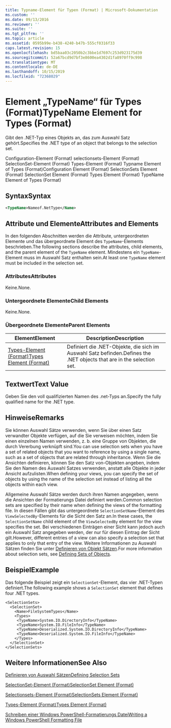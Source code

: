 ```yaml
---
title: Typname-Element für Typen (Format) | Microsoft-Dokumentation
ms.custom: ''
ms.date: 09/13/2016
ms.reviewer: ''
ms.suite: ''
ms.tgt_pltfrm: ''
ms.topic: article
ms.assetid: 0595b99e-b438-4240-b47b-555cf0316f33
caps.latest.revision: 15
ms.openlocfilehash: bd5baa03c2050b2c3bbe1d7697c253d923175d39
ms.sourcegitcommit: 52a67bcd9d7bf3e8600ea4302d1fa8970ff9c998
ms.translationtype: MT
ms.contentlocale: de-DE
ms.lasthandoff: 10/15/2019
ms.locfileid: "72368029"
---
```

# <a name="typename-element-for-types-format"></a><span data-ttu-id="533b9-102">Element „TypeName“ für Types (Format)</span><span class="sxs-lookup"><span data-stu-id="533b9-102">TypeName Element for Types (Format)</span></span>

<span data-ttu-id="533b9-103">Gibt den .NET-Typ eines Objekts an, das zum Auswahl Satz gehört.</span><span class="sxs-lookup"><span data-stu-id="533b9-103">Specifies the .NET type of an object that belongs to the selection set.</span></span>

<span data-ttu-id="533b9-104">Configuration-Element (Format) selectionsets-Element (Format) SelectionSet-Element (Format) Types-Element (Format) Typname Element of Types (Format)</span><span class="sxs-lookup"><span data-stu-id="533b9-104">Configuration Element (Format) SelectionSets Element (Format) SelectionSet Element (Format) Types Element (Format) TypeName Element of Types (Format)</span></span>

## <a name="syntax"></a><span data-ttu-id="533b9-105">Syntax</span><span class="sxs-lookup"><span data-stu-id="533b9-105">Syntax</span></span>

```xml
<TypeName>Nameof.NetType</Name>
```

## <a name="attributes-and-elements"></a><span data-ttu-id="533b9-106">Attribute und Elemente</span><span class="sxs-lookup"><span data-stu-id="533b9-106">Attributes and Elements</span></span>

<span data-ttu-id="533b9-107">In den folgenden Abschnitten werden die Attribute, untergeordneten Elemente und das übergeordnete Element des `TypeName`-Elements beschrieben.</span><span class="sxs-lookup"><span data-stu-id="533b9-107">The following sections describe the attributes, child elements, and the parent element of the `TypeName` element.</span></span> <span data-ttu-id="533b9-108">Mindestens ein `TypeName`-Element muss im Auswahl Satz enthalten sein.</span><span class="sxs-lookup"><span data-stu-id="533b9-108">At least one `TypeName` element must be included in the selection set.</span></span>

### <a name="attributes"></a><span data-ttu-id="533b9-109">Attributes</span><span class="sxs-lookup"><span data-stu-id="533b9-109">Attributes</span></span>

<span data-ttu-id="533b9-110">Keine.</span><span class="sxs-lookup"><span data-stu-id="533b9-110">None.</span></span>

### <a name="child-elements"></a><span data-ttu-id="533b9-111">Untergeordnete Elemente</span><span class="sxs-lookup"><span data-stu-id="533b9-111">Child Elements</span></span>

<span data-ttu-id="533b9-112">Keine.</span><span class="sxs-lookup"><span data-stu-id="533b9-112">None.</span></span>

### <a name="parent-elements"></a><span data-ttu-id="533b9-113">Übergeordnete Elemente</span><span class="sxs-lookup"><span data-stu-id="533b9-113">Parent Elements</span></span>

|<span data-ttu-id="533b9-114">Element</span><span class="sxs-lookup"><span data-stu-id="533b9-114">Element</span></span>|<span data-ttu-id="533b9-115">Description</span><span class="sxs-lookup"><span data-stu-id="533b9-115">Description</span></span>|
|-------------|-----------------|
|[<span data-ttu-id="533b9-116">Types-Element (Format)</span><span class="sxs-lookup"><span data-stu-id="533b9-116">Types Element (Format)</span></span>](./types-element-for-selectionset-format.md)|<span data-ttu-id="533b9-117">Definiert die .NET-Objekte, die sich im Auswahl Satz befinden.</span><span class="sxs-lookup"><span data-stu-id="533b9-117">Defines the .NET objects that are in the selection set.</span></span>|

## <a name="text-value"></a><span data-ttu-id="533b9-118">Textwert</span><span class="sxs-lookup"><span data-stu-id="533b9-118">Text Value</span></span>

<span data-ttu-id="533b9-119">Geben Sie den voll qualifizierten Namen des .net-Typs an.</span><span class="sxs-lookup"><span data-stu-id="533b9-119">Specify the fully qualified name for the .NET type.</span></span>

## <a name="remarks"></a><span data-ttu-id="533b9-120">Hinweise</span><span class="sxs-lookup"><span data-stu-id="533b9-120">Remarks</span></span>

<span data-ttu-id="533b9-121">Sie können Auswahl Sätze verwenden, wenn Sie über einen Satz verwandter Objekte verfügen, auf die Sie verweisen möchten, indem Sie einen einzelnen Namen verwenden, z. b. eine Gruppe von Objekten, die durch Vererbung verknüpft sind.</span><span class="sxs-lookup"><span data-stu-id="533b9-121">You can use selection sets when you have a set of related objects that you want to reference by using a single name, such as a set of objects that are related through inheritance.</span></span> <span data-ttu-id="533b9-122">Wenn Sie die Ansichten definieren, können Sie den Satz von-Objekten angeben, indem Sie den Namen des Auswahl Satzes verwenden, anstatt alle Objekte in jeder Ansicht aufzulisten.</span><span class="sxs-lookup"><span data-stu-id="533b9-122">When defining your views, you can specify the set of objects by using the name of the selection set instead of listing all the objects within each view.</span></span>

<span data-ttu-id="533b9-123">Allgemeine Auswahl Sätze werden durch ihren Namen angegeben, wenn die Ansichten der Formatierungs Datei definiert werden.</span><span class="sxs-lookup"><span data-stu-id="533b9-123">Common selection sets are specified by their name when defining the views of the formatting file.</span></span> <span data-ttu-id="533b9-124">In diesen Fällen gibt das untergeordnete `SelectionSetName`-Element des `ViewSelectedBy`-Elements für die Sicht den Satz an.</span><span class="sxs-lookup"><span data-stu-id="533b9-124">In these cases, the `SelectionSetName` child element of the `ViewSelectedBy` element for the view specifies the set.</span></span> <span data-ttu-id="533b9-125">Bei verschiedenen Einträgen einer Sicht kann jedoch auch ein Auswahl Satz angegeben werden, der nur für diesen Eintrag der Sicht gilt.</span><span class="sxs-lookup"><span data-stu-id="533b9-125">However, different entries of a view can also specify a selection set that applies to only that entry of the view.</span></span> <span data-ttu-id="533b9-126">Weitere Informationen zu Auswahl Sätzen finden Sie unter [Definieren von Objekt Sätzen](./defining-selection-sets.md).</span><span class="sxs-lookup"><span data-stu-id="533b9-126">For more information about selection sets, see [Defining Sets of Objects](./defining-selection-sets.md).</span></span>

## <a name="example"></a><span data-ttu-id="533b9-127">Beispiel</span><span class="sxs-lookup"><span data-stu-id="533b9-127">Example</span></span>

<span data-ttu-id="533b9-128">Das folgende Beispiel zeigt ein `SelectionSet`-Element, das vier .NET-Typen definiert.</span><span class="sxs-lookup"><span data-stu-id="533b9-128">The following example shows a `SelectionSet` element that defines four .NET types.</span></span>

```
<SelectionSets>
  <SelectionSet>
    <Name>FileSystemTypes</Name>
    <Types>
     <TypeName>System.IO.DirectoryInfo</TypeName>
     <TypeName>System.IO.FileInfo</TypeName>
     <TypeName>Deserialized.System.IO.DirectoryInfo</TypeName>
     <TypeName>Deserialized.System.IO.FileInfo</TypeName>
    </Types>
  </SelectionSet>
</SelectionSets>
```

## <a name="see-also"></a><span data-ttu-id="533b9-129">Weitere Informationen</span><span class="sxs-lookup"><span data-stu-id="533b9-129">See Also</span></span>

[<span data-ttu-id="533b9-130">Definieren von Auswahl Sätzen</span><span class="sxs-lookup"><span data-stu-id="533b9-130">Defining Selection Sets</span></span>](./defining-selection-sets.md)

[<span data-ttu-id="533b9-131">SelectionSet-Element (Format)</span><span class="sxs-lookup"><span data-stu-id="533b9-131">SelectionSet Element (Format)</span></span>](./selectionset-element-format.md)

[<span data-ttu-id="533b9-132">Selectionsets-Element (Format)</span><span class="sxs-lookup"><span data-stu-id="533b9-132">SelectionSets Element (Format)</span></span>](./selectionsets-element-format.md)

[<span data-ttu-id="533b9-133">Types-Element (Format)</span><span class="sxs-lookup"><span data-stu-id="533b9-133">Types Element (Format)</span></span>](./types-element-for-selectionset-format.md)

[<span data-ttu-id="533b9-134">Schreiben einer Windows PowerShell-Formatierungs Datei</span><span class="sxs-lookup"><span data-stu-id="533b9-134">Writing a Windows PowerShell Formatting File</span></span>](./writing-a-powershell-formatting-file.md)

